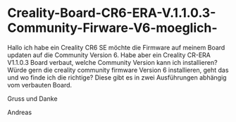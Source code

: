 # Creality-Board-CR6-ERA-V.1.1.0.3-Community-Firware-V6-moeglich-

Hallo ich habe ein Creality CR6 SE möchte die Firmware auf meinem Board updaten auf die Community Version 6. Habe aber ein Creality CR-ERA V1.1.0.3 Board verbaut, 
welche Community Version kann ich installieren? Würde gern die creality community firmware Version 6 installieren, geht das und wo finde ich die richtige? Diese gibt es in zwei Ausführungen abhängig vom verbauten Board.

Gruss und Danke 

Andreas

